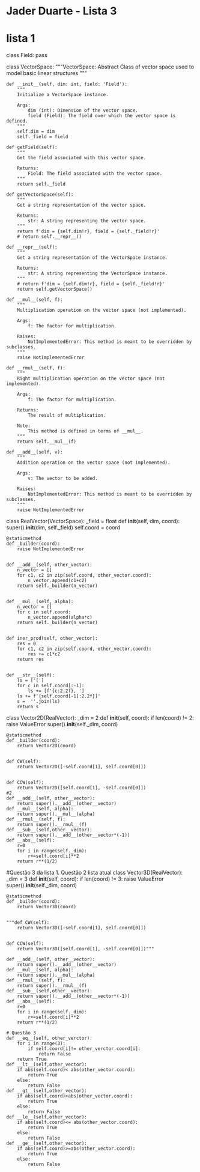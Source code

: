 # Jader Duarte - Lista 3

# lista 1
class Field:
    pass

class VectorSpace:
    """VectorSpace:
    Abstract Class of vector space used to model basic linear structures
    """
    
    def __init__(self, dim: int, field: 'Field'):
        """
        Initialize a VectorSpace instance.

        Args:
            dim (int): Dimension of the vector space.
            field (Field): The field over which the vector space is defined.
        """
        self.dim = dim
        self._field = field
        
    def getField(self):
        """
        Get the field associated with this vector space.

        Returns:
            Field: The field associated with the vector space.
        """
        return self._field
    
    def getVectorSpace(self):
        """
        Get a string representation of the vector space.

        Returns:
            str: A string representing the vector space.
        """
        return f'dim = {self.dim!r}, field = {self._field!r}'
        # return self.__repr__()

    def __repr__(self):
        """
        Get a string representation of the VectorSpace instance.

        Returns:
            str: A string representing the VectorSpace instance.
        """
        # return f'dim = {self.dim!r}, field = {self._field!r}'
        return self.getVectorSpace()
    
    def __mul__(self, f):
        """
        Multiplication operation on the vector space (not implemented).

        Args:
            f: The factor for multiplication.

        Raises:
            NotImplementedError: This method is meant to be overridden by subclasses.
        """
        raise NotImplementedError
    
    def __rmul__(self, f):
        """
        Right multiplication operation on the vector space (not implemented).

        Args:
            f: The factor for multiplication.

        Returns:
            The result of multiplication.

        Note:
            This method is defined in terms of __mul__.
        """
        return self.__mul__(f)
    
    def __add__(self, v):
        """
        Addition operation on the vector space (not implemented).

        Args:
            v: The vector to be added.

        Raises:
            NotImplementedError: This method is meant to be overridden by subclasses.
        """
        raise NotImplementedError

class RealVector(VectorSpace):
    _field = float
    def __init__(self, dim, coord):
        super().__init__(dim, self._field)
        self.coord = coord
    

    @staticmethod
    def _builder(coord):
        raise NotImplementedError


    def __add__(self, other_vector):
        n_vector = []
        for c1, c2 in zip(self.coord, other_vector.coord):
            n_vector.append(c1+c2)
        return self._builder(n_vector)


    def __mul__(self, alpha):
        n_vector = []
        for c in self.coord:
            n_vector.append(alpha*c)
        return self._builder(n_vector)
    
    
    def iner_prod(self, other_vector):
        res = 0
        for c1, c2 in zip(self.coord, other_vector.coord):
            res += c1*c2
        return res


    def __str__(self):
        ls = ['[']
        for c in self.coord[:-1]:
            ls += [f'{c:2.2f}, ']
        ls += f'{self.coord[-1]:2.2f}]'
        s =  ''.join(ls)
        return s


class Vector2D(RealVector):
    _dim = 2
    def __init__(self, coord):
        if len(coord) != 2:
            raise ValueError
        super().__init__(self._dim, coord)


    @staticmethod
    def _builder(coord):
        return Vector2D(coord)
    

    def CW(self):
        return Vector2D([-self.coord[1], self.coord[0]])
    

    def CCW(self):
        return Vector2D([self.coord[1], -self.coord[0]])
    #2
    def __add__(self, other__vector):
        return super().__add__(other__vector)
    def __mul__(self, alpha):
        return super().__mul__(alpha)
    def __rmul__(self, f):
        return super().__rmul__(f)
    def __sub__(self,other__vector):
        return super().__add__(other__vector*(-1))
    def __abs__(self):
        r=0
        for i in range(self._dim):
            r+=self.coord[i]**2
        return r**(1/2)
#Questão 3 da lista 1. Questão 2 lista atual
class Vector3D(RealVector):
    _dim = 3
    def __init__(self, coord):
        if len(coord) != 3:
            raise ValueError
        super().__init__(self._dim, coord)


    @staticmethod
    def _builder(coord):
        return Vector3D(coord)
    

    """def CW(self):
        return Vector3D([-self.coord[1], self.coord[0]])
    

    def CCW(self):
        return Vector3D([self.coord[1], -self.coord[0]])"""
    
    def __add__(self, other__vector):
        return super().__add__(other__vector)
    def __mul__(self, alpha):
        return super().__mul__(alpha)
    def __rmul__(self, f):
        return super().__rmul__(f)
    def __sub__(self,other__vector):
        return super().__add__(other__vector*(-1))
    def __abs__(self):
        r=0
        for i in range(self._dim):
            r+=self.coord[i]**2
        return r**(1/2)
    
    # Questão 3
    def __eq__(self, other_verctor):
        for i in range(3):
            if self.coord[i]!= other_verctor.coord[i]:
                return False
        return True
    def __lt__(self,other_vector):
        if abs(self.coord)< abs(other_vector.coord):
            return True
        else:
            return False
    def __gt__(self,other_vector):
        if abs(self.coord)>abs(other_vector.coord):
            return True
        else:
            return False
    def __le__(self,other_vector):
        if abs(self.coord)<= abs(other_vector.coord):
            return True
        else:
            return False
    def __ge__(self,other_vector):
        if abs(self.coord)>=abs(other_vector.coord):
            return True
        else:
            return False
